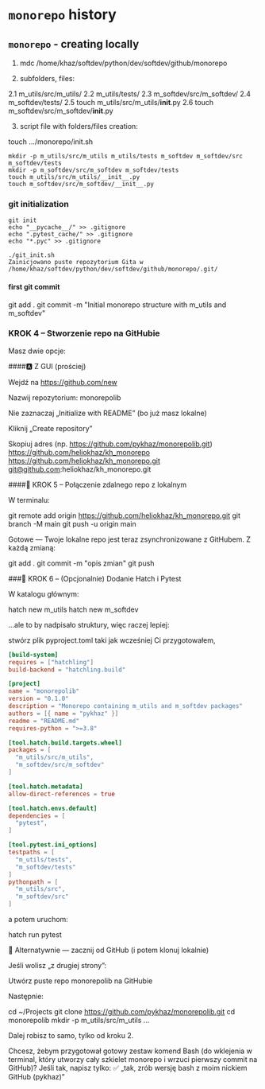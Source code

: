 # `monorepo` history

## `monorepo` - creating locally

1. mdc /home/khaz/softdev/python/dev/softdev/github/monorepo

2. subfolders, files:

2.1 m_utils/src/m_utils/
2.2 m_utils/tests/
2.3 m_softdev/src/m_softdev/
2.4 m_softdev/tests/
2.5 touch m_utils/src/m_utils/__init__.py
2.6 touch m_softdev/src/m_softdev/__init__.py

3. script file with folders/files creation:

touch …/monorepo/init.sh

```shell title=init.sh
mkdir -p m_utils/src/m_utils m_utils/tests m_softdev m_softdev/src m_softdev/tests
mkdir -p m_softdev/src/m_softdev m_softdev/tests
touch m_utils/src/m_utils/__init__.py
touch m_softdev/src/m_softdev/__init__.py
```

### git initialization

```shell title=git_init.sh
git init
echo "__pycache__/" >> .gitignore
echo ".pytest_cache/" >> .gitignore
echo "*.pyc" >> .gitignore
```
```shell
./git_init.sh 
Zainicjowano puste repozytorium Gita w /home/khaz/softdev/python/dev/softdev/github/monorepo/.git/
```

#### first git commit

git add .
git commit -m "Initial monorepo structure with m_utils and m_softdev"

### KROK 4 – Stworzenie repo na GitHubie

Masz dwie opcje:

####🅰️ Z GUI (prościej)

Wejdź na https://github.com/new

Nazwij repozytorium: monorepolib

Nie zaznaczaj „Initialize with README” (bo już masz lokalne)

Kliknij „Create repository”

Skopiuj adres (np. https://github.com/pykhaz/monorepolib.git)
https://github.com/heliokhaz/kh_monorepo
https://github.com/heliokhaz/kh_monorepo.git
git@github.com:heliokhaz/kh_monorepo.git

####🔗 KROK 5 – Połączenie zdalnego repo z lokalnym

W terminalu:

git remote add origin https://github.com/heliokhaz/kh_monorepo.git
git branch -M main
git push -u origin main


Gotowe — Twoje lokalne repo jest teraz zsynchronizowane z GitHubem.
Z każdą zmianą:

git add .
git commit -m "opis zmian"
git push

###🧰 KROK 6 – (Opcjonalnie) Dodanie Hatch i Pytest

W katalogu głównym:

hatch new m_utils
hatch new m_softdev


...ale to by nadpisało struktury, więc raczej lepiej:

stwórz plik pyproject.toml taki jak wcześniej Ci przygotowałem,

```toml
[build-system]
requires = ["hatchling"]
build-backend = "hatchling.build"

[project]
name = "monorepolib"
version = "0.1.0"
description = "Monorepo containing m_utils and m_softdev packages"
authors = [{ name = "pykhaz" }]
readme = "README.md"
requires-python = ">=3.8"

[tool.hatch.build.targets.wheel]
packages = [
  "m_utils/src/m_utils",
  "m_softdev/src/m_softdev"
]

[tool.hatch.metadata]
allow-direct-references = true

[tool.hatch.envs.default]
dependencies = [
  "pytest",
]

[tool.pytest.ini_options]
testpaths = [
  "m_utils/tests",
  "m_softdev/tests"
]
pythonpath = [
  "m_utils/src",
  "m_softdev/src"
]
```

a potem uruchom:

hatch run pytest

🚀 Alternatywnie — zacznij od GitHub (i potem klonuj lokalnie)

Jeśli wolisz „z drugiej strony”:

Utwórz puste repo monorepolib na GitHubie

Następnie:

cd ~/Projects
git clone https://github.com/pykhaz/monorepolib.git
cd monorepolib
mkdir -p m_utils/src/m_utils ...


Dalej robisz to samo, tylko od kroku 2.

Chcesz, żebym przygotował gotowy zestaw komend Bash (do wklejenia w terminal, który utworzy cały szkielet monorepo i wrzuci pierwszy commit na GitHub)?
Jeśli tak, napisz tylko:
✅ „tak, zrób wersję bash z moim nickiem GitHub (pykhaz)”
